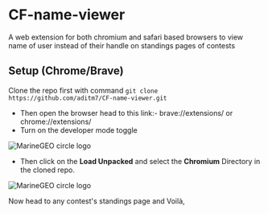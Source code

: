 # CF-name-viewer
A web extension for both chromium and safari based browsers to view name of user instead of their handle on standings pages of contests

## Setup (Chrome/Brave)
Clone the repo first with command
```git clone https://github.com/aditm7/CF-name-viewer.git```
- Then open the browser head to this link:- brave://extensions/ or chrome://extensions/
- Turn on the developer mode toggle
<img src="/assets/1.png" alt="MarineGEO circle logo" />

- Then click on the **Load Unpacked** and select the **Chromium** Directory in the cloned repo.
<img src="/assets/2.png" alt="MarineGEO circle logo" />

Now head to any contest's standings page and Voilà, 

